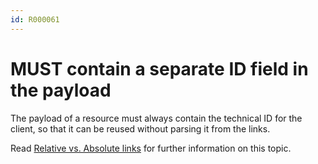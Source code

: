```yaml
---
id: R000061
---
```


# MUST contain a separate ID field in the payload

The payload of a resource must always contain the technical ID for the client, so that it can be reused without parsing it from the links.

Read [Relative vs. Absolute links](https://github.com/otto-de/api-guidelines/blob/new-content-structure/references/REST/relative-vs-absolute-uris.md) for further information on this topic.
